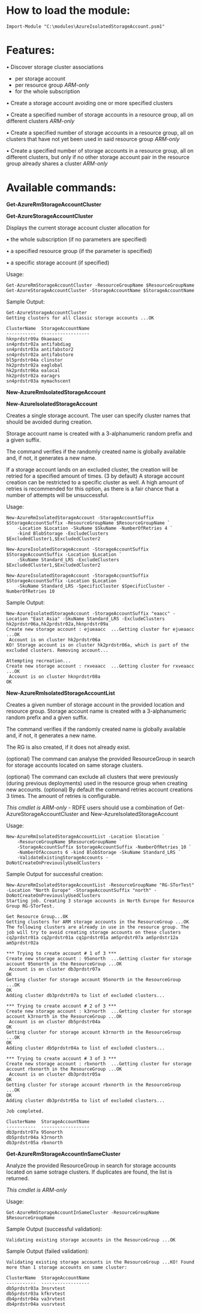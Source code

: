 
How to load the module:
=======================

	Import-Module "C:\modules\AzureIsolatedStorageAccount.psm1"

Features:
=========

• Discover storage cluster associations

  - per storage account
  - per resource group *ARM-only*
  - for the whole subscription

• Create a storage account avoiding one or more specified clusters

• Create a specified number of storage accounts in a resource group, all on different clusters *ARM-only*

• Create a specified number of storage accounts in a resource group, all on clusters that have not yet been used in said resource group *ARM-only*

• Create a specified number of storage accounts in a resource group, all on different clusters, but only if no other storage account pair in the resource group already shares a cluster *ARM-only*

Available commands:
===================

**Get-AzureRmStorageAccountCluster**

**Get-AzureStorageAccountCluster**

Displays the current storage account cluster allocation for 

• the whole subscription (if no parameters are specified)

• a specified resource group (if the parameter is specified)

• a specific storage account (if specified)

Usage:
	
	Get-AzureRmStorageAccountCluster -ResourceGroupName $ResourceGroupName
	Get-AzureStorageAccountCluster -StorageAccountName $StorageAccountName

Sample Output:
	
	Get-AzureStorageAccountCluster
	Getting clusters for all Classic storage accounts ...OK
	
	ClusterName  StorageAccountName
	-----------  ------------------
	hknprdstr09a 0kaeaacc          
	sn4prdstr02a antifabdiag       
	sn4prdstr03a antifabstor2      
	sn4prdstr02a antifabstore      
	bl5prdstr04a clinstor          
	hk2prdstr02a eaglobal          
	hk2prdstr06a ealocal           
	hk2prdstr02a earagrs           
	sn4prdstr03a mymachscent  

**New-AzureRmIsolatedStorageAccount**

**New-AzureIsolatedStorageAccount**

Creates a single storage account. The user can specify cluster names that should be avoided during creation. 

Storage account name is created with a 3-alphanumeric random prefix and a given suffix.

The command verifies if the randomly created name is globally available and, if not, it generates a new name.

If a storage account lands on an excluded cluster, the creation will be retried for a specified amount of times. (3 by default)
A storage account creation can be restricted to a specific cluster as well. A high amount of retries is recommended for this option, as there is a fair chance that a number of attempts will be unsuccessful.

Usage:
	
	New-AzureRmIsolatedStorageAccount -StorageAccountSuffix $StorageAccountSuffix -ResourceGroupName $ResourceGroupName `
		-Location $Location -SkuName $SkuName -NumberOfRetries 4 `
		-kind BlobStorage -ExcludeClusters $ExcludedCluster1,$ExcludedCluster2
		
	New-AzureIsolatedStorageAccount -StorageAccountSuffix $StorageAccountSuffix -Location $Location `
		-SkuName Standard_LRS -ExcludeClusters $ExcludedCluster1,$ExcludedCluster2 
		
	New-AzureIsolatedStorageAccount -StorageAccountSuffix $StorageAccountSuffix -Location $Location `
		-SkuName Standard_LRS -SpecificCluster $SpecificCluster -NumberOfRetries 10
	
Sample Output:
	
	New-AzureIsolatedStorageAccount -StorageAccountSuffix "eaacc" -Location "East Asia" -SkuName Standard_LRS -ExcludeClusters hk2prdstr06a,hk2prdstr02a,hknprdstr09a 
	Create new storage account : ejueaacc  ...Getting cluster for ejueaacc ...OK
	 Account is on cluster hk2prdstr06a
	KO! Storage account is on cluster hk2prdstr06a, which is part of the excluded clusters. Removing account...
	
	Attempting recreation... 
	Create new storage account : rxveaacc  ...Getting cluster for rxveaacc ...OK
	 Account is on cluster hknprdstr08a
	OK


**New-AzureRmIsolatedStorageAccountList**

Creates a given number of storage account in the provided location and resource group.
Storage account name is created with a 3-alphanumeric random prefix and a given suffix.

The command verifies if the randomly created name is globally available and, if not, it generates a new name.

The RG is also created, if it does not already exist.

(optional) The command can analyse the provided ResourceGroup in search for storage accounts located on same storage clusters. 

(optional) The command can exclude all clusters that were previously (during previous deployments) used in the resource group when creating new accounts. 
(optional) By default the command retries account creations 3 times. The amount of retries is configurable.

*This cmdlet is ARM-only* - RDFE users should use a combination of Get-AzureStorageAccountCluster and New-AzureIsolatedStorageAccount

Usage:

	New-AzureRmIsolatedStorageAccountList -Location $location `
	    -ResourceGroupName $ResourceGroupName `
	    -StorageAccountSuffix $storageAccountSuffix -NumberOfRetries 10 `
	    -NumberOfAccounts 6 -kind BlobStorage -SkuName Standard_LRS `
	    -ValidateExistingStorageAccounts -DoNotCreateOnPreviouslyUsedClusters

Sample Output for successful creation:

	New-AzureRmIsolatedStorageAccountList -ResourceGroupName "RG-STorTest" -Location "North Europe" -StorageAccountSuffix "north" -DoNotCreateOnPreviouslyUsedClusters
	Starting job. Creating 3 storage accounts in North Europe for Resource Group RG-STorTest.
	
	Get Resource Group...OK
	Getting clusters for ARM storage accounts in the ResourceGroup ...OK
	The following clusters are already in use in the resource group. The job will try to avoid creating storage accounts on these clusters
	cq2prdstr01a cq2prdstr01a cq1prdstr01a am5prdstr07a am5prdstr12a am5prdstr02a
	
	*** Trying to create account # 1 of 3 ***
	Create new storage account : 95onorth  ...Getting cluster for storage account 95onorth in the ResourceGroup ...OK
	 Account is on cluster db3prdstr07a
	OK
	Getting cluster for storage account 95onorth in the ResourceGroup ...OK
	OK
	Adding cluster db3prdstr07a to list of excluded clusters...
	
	*** Trying to create account # 2 of 3 ***
	Create new storage account : k3rnorth  ...Getting cluster for storage account k3rnorth in the ResourceGroup ...OK
	 Account is on cluster db5prdstr04a
	OK
	Getting cluster for storage account k3rnorth in the ResourceGroup ...OK
	OK
	Adding cluster db5prdstr04a to list of excluded clusters...
	
	*** Trying to create account # 3 of 3 ***
	Create new storage account : rbxnorth  ...Getting cluster for storage account rbxnorth in the ResourceGroup ...OK
	 Account is on cluster db3prdstr05a
	OK
	Getting cluster for storage account rbxnorth in the ResourceGroup ...OK
	OK
	Adding cluster db3prdstr05a to list of excluded clusters...
	
	Job completed.
	
	ClusterName  StorageAccountName
	-----------  ------------------
	db3prdstr07a 95onorth          
	db5prdstr04a k3rnorth          
	db3prdstr05a rbxnorth          

**Get-AzureRmStorageAccountInSameCluster**

Analyze the provided ResourceGroup in search for storage accounts located on same sotrage clusters. 
If duplicates are found, the list is returned.

*This cmdlet is ARM-only*

Usage:

	Get-AzureRmStorageAccountInSameCluster -ResourceGroupName $ResourceGroupName

Sample Output (successful validation):

	Validating existing storage accounts in the ResourceGroup ...OK

Sample Output (failed validation):

	Validating existing storage accounts in the ResourceGroup ...KO! Found more than 1 storage accounts on same cluster:
	
	ClusterName  StorageAccountName
	-----------  ------------------
	db5prdstr03a 3nsrvtest         
	db5prdstr03a kfkrvtest         
	db4prdstr04a va3rvtest         
	db4prdstr04a vusrvtest         


